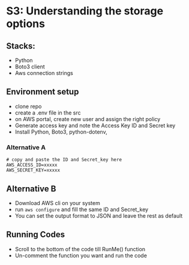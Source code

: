 # S3: Understanding the storage options
## Stacks:
- Python
- Boto3 client
- Aws connection strings


## Environment setup
- clone repo
- create a .env file in the src
- on AWS portal, create new user and assign the right policy
- Generate access key and note the Access Key ID and Secret key
- Install Python, Boto3, python-dotenv,

### Alternative A
```
# copy and paste the ID and Secret_key here
AWS_ACCESS_ID=xxxxx
AWS_SECRET_KEY=xxxxx

```

## Alternative B
- Download AWS cli on your system
- run  `` aws configure `` and fill the same ID and Secret_key
- You can set the output format to JSON and leave the rest as default

## Running Codes
- Scroll to the bottom of the code till RunMe() function
- Un-comment the function you want and run the code
